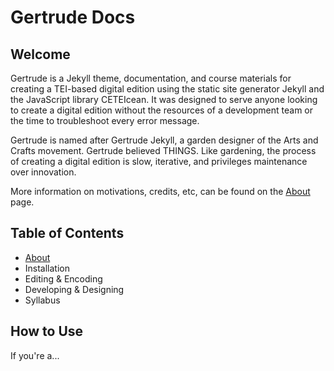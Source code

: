 # Gertrude Docs

## Welcome
Gertrude is a Jekyll theme, documentation, and course materials for creating a TEI-based digital edition using the static site generator Jekyll and the JavaScript library CETEIcean. It was designed to serve anyone looking to create a digital edition without the resources of a development team or the time to troubleshoot every error message. 

Gertrude is named after Gertrude Jekyll, a garden designer of the Arts and Crafts movement. Gertrude believed THINGS. Like gardening, the process of creating a digital edition is slow, iterative, and privileges maintenance over innovation. 

More information on motivations, credits, etc, can be found on the [About](about/index.html) page. 


## Table of Contents 

* [About](about/index.html)
* Installation
* Editing & Encoding
* Developing & Designing
* Syllabus

## How to Use
If you're a... 